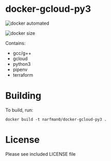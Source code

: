 docker-gcloud-py3
=================

![docker automated](https://img.shields.io/docker/automated/narfman0/docker-gcloud-py3.svg "Docker automated")

![docker size](https://img.shields.io/microbadger/image-size/narfman0/docker-gcloud-py3.svg "Docker size")

Contains:

* gcc/g++
* gcloud
* python3
* pipenv
* terraform

# Building

To build, run:

`docker build -t narfman0/docker-gcloud-py3 .`

# License

Please see included LICENSE file
